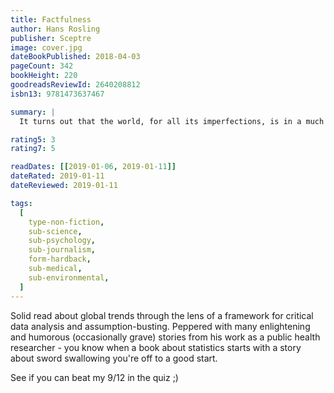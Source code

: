 ```yaml
---
title: Factfulness
author: Hans Rosling
publisher: Sceptre
image: cover.jpg
dateBookPublished: 2018-04-03
pageCount: 342
bookHeight: 220
goodreadsReviewId: 2640208812
isbn13: 9781473637467

summary: |
  It turns out that the world, for all its imperfections, is in a much better state than we might think. But when we worry about everything all the time instead of embracing a worldview based on facts, we can lose our ability to focus on the things that threaten us most. Inspiring and revelatory, filled with lively anecdotes and moving stories, Factfulness is an urgent and essential book that will change the way you see the world.

rating5: 3
rating7: 5

readDates: [[2019-01-06, 2019-01-11]]
dateRated: 2019-01-11
dateReviewed: 2019-01-11

tags:
  [
    type-non-fiction,
    sub-science,
    sub-psychology,
    sub-journalism,
    form-hardback,
    sub-medical,
    sub-environmental,
  ]
---
```


Solid read about global trends through the lens of a framework for critical data analysis and assumption-busting. Peppered with many enlightening and humorous (occasionally grave) stories from his work as a public health researcher - you know when a book about statistics starts with a story about sword swallowing you're off to a good start.

See if you can beat my 9/12 in the quiz ;)
